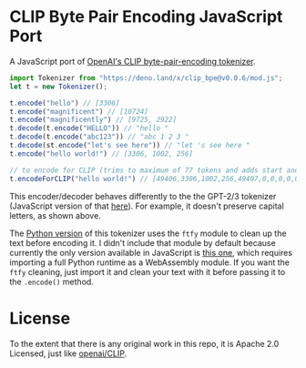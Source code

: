 # CLIP Byte Pair Encoding JavaScript Port
A JavaScript port of [OpenAI's CLIP byte-pair-encoding tokenizer](https://github.com/openai/CLIP/blob/3bee28119e6b28e75b82b811b87b56935314e6a5/clip/simple_tokenizer.py).

```js
import Tokenizer from "https://deno.land/x/clip_bpe@v0.0.6/mod.js";
let t = new Tokenizer();

t.encode("hello") // [3306]
t.encode("magnificent") // [10724]
t.encode("magnificently") // [9725, 2922]
t.decode(t.encode("HELLO")) // "hello "
t.decode(t.encode("abc123")) // "abc 1 2 3 "
t.decode(st.encode("let's see here")) // "let 's see here "
t.encode("hello world!") // [3306, 1002, 256]

// to encode for CLIP (trims to maximum of 77 tokens and adds start and end token, and pads with zeros if less than 77 tokens):
t.encodeForCLIP("hello world!") // [49406,3306,1002,256,49407,0,0,0,0,0,0,0,0,0,0,0,0,0,0,0,0,0,0,0,0,0,0,0,0,0,0,0,0,0,0,0,0,0,0,0,0,0,0,0,0,0,0,0,0,0,0,0,0,0,0,0,0,0,0,0,0,0,0,0,0,0,0,0,0,0,0,0,0,0,0,0,0]
```

This encoder/decoder behaves differently to the the GPT-2/3 tokenizer (JavaScript version of that [here](https://github.com/latitudegames/GPT-3-Encoder)). For example, it doesn't preserve capital letters, as shown above.

The [Python version](https://github.com/openai/CLIP/blob/3bee28119e6b28e75b82b811b87b56935314e6a5/clip/simple_tokenizer.py) of this tokenizer uses the `ftfy` module to clean up the text before encoding it. I didn't include that module by default because currently the only version available in JavaScript is [this one](https://github.com/josephrocca/ftfy-pyodide), which requires importing a full Python runtime as a WebAssembly module. If you want the `ftfy` cleaning, just import it and clean your text with it before passing it to the `.encode()` method.

# License

To the extent that there is any original work in this repo, it is Apache 2.0 Licensed, just like [openai/CLIP](https://github.com/openai/CLIP).

